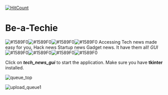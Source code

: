 [![HitCount](http://hits.dwyl.io/D-E-F-E-A-T/Be-a-Techie.svg)](http://hits.dwyl.io/D-E-F-E-A-T/Be-a-Techie)

# Be-a-Techie
![#1589F0](https://placehold.it/15/1589F0/000000?text=+)![#1589F0](https://placehold.it/15/1589F0/000000?text=+)![#1589F0](https://placehold.it/15/1589F0/000000?text=+)![#1589F0](https://placehold.it/15/1589F0/000000?text=+)
Accessing Tech news made easy for you, Hack news Startup news Gadget news. It have them all! *GUI*
![#1589F0](https://placehold.it/15/1589F0/000000?text=+)![#1589F0](https://placehold.it/15/1589F0/000000?text=+)![#1589F0](https://placehold.it/15/1589F0/000000?text=+)![#1589F0](https://placehold.it/15/1589F0/000000?text=+)

Click on ***tech_news_gui*** to start the application.
Make sure you have **tkinter** installed.

![queue_top](https://user-images.githubusercontent.com/41824020/54447017-51735b80-476e-11e9-9ac8-93311c26d7d5.png)

![upload_queue1](https://user-images.githubusercontent.com/41824020/54447029-5b955a00-476e-11e9-9b16-6ed265b405ee.png)
